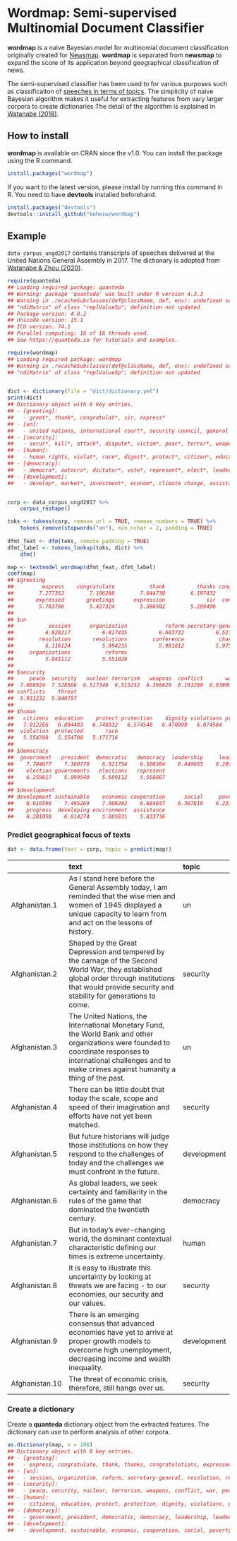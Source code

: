 
# Wordmap: Semi-supervised Multinomial Document Classifier

**wordmap** is a naive Bayesian model for multinomial document
classification originally created for
[Newsmap](https://github.com/koheiw/newsmap). **wordmap** is separated
from **newsmap** to expand the score of its application beyond
geographical classification of news.

The semi-supervised classifier has been used to for various purposes
such as classificaiton of [speeches in terms of
topics](https://journals.sagepub.com/doi/full/10.1177/0894439320907027).
The simplicity of naive Bayesian algorithm makes it useful for
extracting features from vary larger corpora to create dictionaries The
detail of the algorithm is explained in [Watanabe
(2018)](https://www.tandfonline.com/eprint/dDeyUTBrhxBSSkHPn5uB/full).

## How to install

**wordmap** is available on CRAN since the v1.0. You can install the
package using the R command.

``` r
install.packages("wordmap")
```

If you want to the latest version, please install by running this
command in R. You need to have **devtools** installed beforehand.

``` r
install.packages("devtools")
devtools::install_github("koheiw/wordmap")
```

## Example

`data_corpus_ungd2017` contains transcripts of speeches delivered at the
United Nations General Assembly in 2017. The dictionary is adopted from
[Watanabe & Zhou
(2020)](https://journals.sagepub.com/doi/full/10.1177/0894439320907027).

``` r
require(quanteda)
## Loading required package: quanteda
## Warning: package 'quanteda' was built under R version 4.3.3
## Warning in .recacheSubclasses(def@className, def, env): undefined subclass
## "ndiMatrix" of class "replValueSp"; definition not updated
## Package version: 4.0.2
## Unicode version: 15.1
## ICU version: 74.1
## Parallel computing: 16 of 16 threads used.
## See https://quanteda.io for tutorials and examples.
```

``` r
require(wordmap)
## Loading required package: wordmap
## Warning in .recacheSubclasses(def@className, def, env): undefined subclass
## "ndiMatrix" of class "replValueSp"; definition not updated
```

``` r

dict <- dictionary(file = "dict/dictionary.yml")
print(dict)
## Dictionary object with 6 key entries.
## - [greeting]:
##   - greet*, thank*, congratulat*, sir, express*
## - [un]:
##   - united nations, international court*, security council, general assembly, organization*, reform*, secretary-general, resolution*, permanent member*, charter*, session*, conference*
## - [security]:
##   - secur*, kill*, attack*, dispute*, victim*, peac*, terror*, weapon*, nuclear*, conflict*, war*, disarmament*, threat*, cris*, solution*, settlement*, force*, destruction*, militar*, violence* [ ... and 2 more ]
## - [human]:
##   - human rights, violat*, race*, dignit*, protect*, citizen*, educat*
## - [democracy]:
##   - democra*, autocra*, dictator*, vote*, represent*, elect*, leader*, president*, government*, leadership*
## - [development]:
##   - develop*, market*, investment*, econom*, climate change, assistance*, sustain*, povert*, trade*, grow*, social*, environment*, prosperit*, progress*, financ*, cooperation*
```

``` r

corp <- data_corpus_ungd2017 %>% 
    corpus_reshape()

toks <- tokens(corp, remove_url = TRUE, remove_numbers = TRUE) %>% 
    tokens_remove(stopwords("en"), min_nchar = 2, padding = TRUE)
    
dfmt_feat <- dfm(toks, remove_padding = TRUE)
dfmt_label <- tokens_lookup(toks, dict) %>% 
    dfm()

map <- textmodel_wordmap(dfmt_feat, dfmt_label)
coef(map)
## $greeting
##         express    congratulate           thank          thanks congratulations 
##        7.277352        7.106288        7.044730        6.197432        6.037089 
##       expressed       greetings      expression             sir  congratulating 
##        5.763796        5.427324        5.386502        5.299490        5.098820 
## 
## $un
##           session      organization            reform secretary-general 
##          6.828217          6.817435          6.603732          6.527039 
##        resolution       resolutions        conference           charter 
##          6.116124          5.994235          5.981812          5.975542 
##     organizations           reforms 
##          5.841112          5.551029 
## 
## $security
##     peace  security   nuclear terrorism   weapons  conflict       war  peaceful 
##  7.668924  7.528566  6.517346  6.515252  6.266629  6.191280  6.038095  5.975356 
## conflicts    threat 
##  5.931232  5.840797 
## 
## $human
##   citizens  education    protect protection    dignity violations protecting 
##   7.012266   6.894483   6.740332   6.574540   6.470999   6.074584   5.830962 
##  violation  protected       race 
##   5.554708   5.554708   5.171716 
## 
## $democracy
##  government   president  democratic   democracy  leadership     leaders 
##    7.784677    7.360770    6.921754    6.508384    6.440665    6.289694 
##    election governments   elections   represent 
##    6.259617    5.999540    5.589112    5.558807 
## 
## $development
## development sustainable    economic cooperation      social     poverty 
##    8.016598    7.495269    7.006202    6.684847    6.367819    6.233840 
##    progress  developing environment  assistance 
##    6.201050    6.014274    5.885831    5.833736
```

### Predict geographical focus of texts

``` r
dat <- data.frame(text = corp, topic = predict(map))
```

|                | text                                                                                                                                                                                                                  | topic       |
|:---------------|:----------------------------------------------------------------------------------------------------------------------------------------------------------------------------------------------------------------------|:------------|
| Afghanistan.1  | As I stand here before the General Assembly today, I am reminded that the wise men and women of 1945 displayed a unique capacity to learn from and act on the lessons of history.                                     | un          |
| Afghanistan.2  | Shaped by the Great Depression and tempered by the carnage of the Second World War, they established global order through institutions that would provide security and stability for generations to come.             | security    |
| Afghanistan.3  | The United Nations, the International Monetary Fund, the World Bank and other organizations were founded to coordinate responses to international challenges and to make crimes against humanity a thing of the past. | un          |
| Afghanistan.4  | There can be little doubt that today the scale, scope and speed of their imagination and efforts have not yet been matched.                                                                                           | security    |
| Afghanistan.5  | But future historians will judge those institutions on how they respond to the challenges of today and the challenges we must confront in the future.                                                                 | development |
| Afghanistan.6  | As global leaders, we seek certainty and familiarity in the rules of the game that dominated the twentieth century.                                                                                                   | democracy   |
| Afghanistan.7  | But in today’s ever-changing world, the dominant contextual characteristic defining our times is extreme uncertainty.                                                                                                 | human       |
| Afghanistan.8  | It is easy to illustrate this uncertainty by looking at threats we are facing - to our economies, our security and our values.                                                                                        | security    |
| Afghanistan.9  | There is an emerging consensus that advanced economies have yet to arrive at proper growth models to overcome high unemployment, decreasing income and wealth inequality.                                             | development |
| Afghanistan.10 | The threat of economic crisis, therefore, still hangs over us.                                                                                                                                                        | security    |

### Create a dictionary

Create a **quanteda** dictionary object from the extracted features. The
dictionary can use to perform analysis of other corpora.

``` r
as.dictionary(map, n = 100)
## Dictionary object with 6 key entries.
## - [greeting]:
##   - express, congratulate, thank, thanks, congratulations, expressed, greetings, expression, sir, congratulating, expressing, lajčák, miroslav, expresses, congratulates, outset, expressions, warm, lajcak, lajcák [ ... and 80 more ]
## - [un]:
##   - session, organization, reform, secretary-general, resolution, resolutions, conference, charter, organizations, reforms, seventy-second, seventy-first, seventy, organization's, reforming, commissioner, lajčák, miroslav, reformed, repositioning [ ... and 80 more ]
## - [security]:
##   - peace, security, nuclear, terrorism, weapons, conflict, war, peaceful, conflicts, threat, solution, crisis, violence, fight, threats, terrorist, force, military, crises, destruction [ ... and 80 more ]
## - [human]:
##   - citizens, education, protect, protection, dignity, violations, protecting, violation, protected, race, violate, violated, citizenship, educational, citizen, violates, protectionism, educated, violating, protects [ ... and 80 more ]
## - [democracy]:
##   - government, president, democratic, democracy, leadership, leaders, election, governments, elections, represent, representative, government's, represents, elected, represented, representation, representatives, leader, electoral, president's [ ... and 80 more ]
## - [development]:
##   - development, sustainable, economic, cooperation, social, poverty, progress, developing, environment, assistance, prosperity, growth, economy, financial, trade, developed, financing, investment, environmental, growing [ ... and 80 more ]
```
